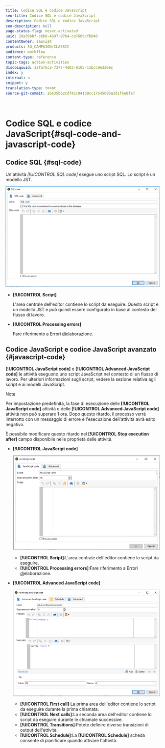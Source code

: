 ```yaml
---
title: Codice SQL e codice JavaScript
seo-title: Codice SQL e codice JavaScript
description: Codice SQL e codice JavaScript
seo-description: null
page-status-flag: never-activated
uuid: 20a39bbf-c6b0-4697-97b4-c07609cfb048
contentOwner: sauviat
products: SG_CAMPAIGN/CLASSIC
audience: workflow
content-type: reference
topic-tags: action-activities
discoiquuid: 1afa75c2-7377-4d03-9105-11bcc9e3206c
index: y
internal: n
snippet: y
translation-type: tm+mt
source-git-commit: 16e35b62cdf42c04139cc17645095a3d1f6e0fa7

---
```



# Codice SQL e codice JavaScript{#sql-code-and-javascript-code}

## Codice SQL {#sql-code}

Un&#39;attività **[!UICONTROL SQL code*]* esegue uno script SQL. Lo script è un modello JST.

![](assets/sql_code.png)

* **[!UICONTROL Script]**

   L&#39;area centrale dell&#39;editor contiene lo script da eseguire. Questo script è un modello JST e può quindi essere configurato in base al contesto del flusso di lavoro.

* **[!UICONTROL Processing errors]**

   Fare riferimento a Errori [di](../../workflow/using/monitoring-workflow-execution.md#processing-errors)elaborazione.

## Codice JavaScript e codice JavaScript avanzato {#javascript-code}

**[!UICONTROL JavaScript code]** e **[!UICONTROL Advanced JavaScript code]** le attività eseguono uno script JavaScript nel contesto di un flusso di lavoro. Per ulteriori informazioni sugli script, vedere la sezione relativa agli script e ai modelli [](../../workflow/using/javascript-scripts-and-templates.md) JavaScript.

>[!NOTE]
>
>Per impostazione predefinita, la fase di esecuzione delle **[!UICONTROL JavaScript code]** attività e delle **[!UICONTROL Advanced JavaScript code]** attività non può superare 1 ora. Dopo questo ritardo, il processo verrà interrotto con un messaggio di errore e l&#39;esecuzione dell&#39;attività avrà esito negativo.
>
>È possibile modificare questo ritardo nel **[!UICONTROL Stop execution after]** campo disponibile nelle proprietà delle attività.

* **[!UICONTROL JavaScript code]**

   ![](assets/javascript_code.png)

   * **[!UICONTROL Script]**:L&#39;area centrale dell&#39;editor contiene lo script da eseguire.
   * **[!UICONTROL Processing errors]**:Fare riferimento a Errori [di](../../workflow/using/monitoring-workflow-execution.md#processing-errors)elaborazione.

* **[!UICONTROL Advanced JavaScript code]**

   ![](assets/advanced_javascript_code.png)

   * **[!UICONTROL First call]**:La prima area dell&#39;editor contiene lo script da eseguire durante la prima chiamata.
   * **[!UICONTROL Next calls]**:La seconda area dell&#39;editor contiene lo script da eseguire durante le chiamate successive.
   * **[!UICONTROL Transitions]**:Potete definire diverse transizioni di output dell&#39;attività.
   * **[!UICONTROL Schedule]**:La **[!UICONTROL Schedule]** scheda consente di pianificare quando attivare l&#39;attività.
